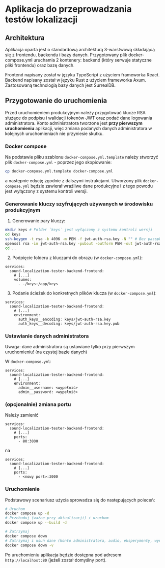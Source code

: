 # Aplikacja do przeprowadzania testów lokalizacji

## Architektura

Aplikacja oparta jest o standardową architekturą 3-warstwową składającą się z frontendu, backendu i bazy danych.
Przygotowany plik docker-compose.yml uruchamia 2 kontenery: backend (który serwuje statyczne pliki frontendu) oraz bazę danych.

Frontend napisany został w języku TypeScript z użyciem frameworka React.
Backend napisany został w języku Rust z użyciem frameworka Axum.
Zastosowaną technologią bazy danych jest SurrealDB.

## Przygotowanie do uruchomienia

Przed uruchomieniem produkcyjnym należy przygotować klucze RSA służące do podpisu i walidacji tokenów JWT oraz podać dane logowania administratora.
Konto administratora tworzone jest **przy pierwszym uruchomieniu** aplikacji, więc zmiana podanych danych administratora w kolejnych uruchomieniach nie przyniesie skutku.

### Docker compose

Na podstawie pliku szablonu `docker-compose.yml.template` należy stworzyć plik `docker-compose.yml` - poprzez jego skopiowanie:
```sh
cp docker-compose.yml.template docker-compose.yml
```
a następnie edycję zgodnie z dalszymi instrukcjami.
Utworzony plik `docker-compose.yml` będzie zawierał wrażliwe dane produkcyjne i z tego powodu jest wyłączony z systemu kontroli wersji.

### Generowanie kluczy szyfrujących używanych w środowisku produkcyjnym

1. Generowanie pary kluczy:
```sh
mkdir keys # Folder `keys` jest wyłączony z systemu kontroli wersji
cd keys
ssh-keygen -t rsa -b 4096 -m PEM -f jwt-auth-rsa.key -N "" # Bez passphrase
openssl rsa -in jwt-auth-rsa.key -pubout -outform PEM -out jwt-auth-rsa.key.pub
cd ..
```

2. Podpięcie folderu z kluczami do obrazu (w `docker-compose.yml`):
```
services:
  sound-localization-tester-backend-frontend:
    # [...]
    volumes:
      - ./keys:/app/keys
```

3. Podanie ścieżek do konkretnych plików klucza (w `docker-compose.yml`):
```
services:
  sound-localization-tester-backend-frontend:
    # [...]
    environment:
      auth_keys__encoding: keys/jwt-auth-rsa.key
      auth_keys__decoding: keys/jwt-auth-rsa.key.pub
```

### Ustawianie danych administratora

Uwaga: dane administratora są ustawiane tylko przy pierwszym uruchomieniu! (na czystej bazie danych)

W `docker-compose.yml`:

```
services:
  sound-localization-tester-backend-frontend:
    # [...]
    environment:
      admin__username: <wypełnić>
      admin__password: <wypełnić>
```

### (opcjonalnie) zmiana portu

Należy zamienić

```
services:
  sound-localization-tester-backend-frontend:
    # [...]
    ports:
      - 80:3000
```

na

```
services:
  sound-localization-tester-backend-frontend:
    # [...]
    ports:
      - <nowy port>:3000
```

### Uruchomienie

Podstawowy scenariusz użycia sprowadza się do następujących poleceń:

```sh
# Uruchom
docker compose up -d
# Przebuduj (ważne przy aktualizacji) i uruchom
docker compose up --build -d

# Zatrzymaj
docker compose down
# Zatrzymaj i usuń dane (konto administratora, audio, eksperymenty, wyniki)
docker compose down -v
```

Po uruchomieniu aplikacja będzie dostępna pod adresem `http://localhost:80` (jeżeli został domyślny port).
